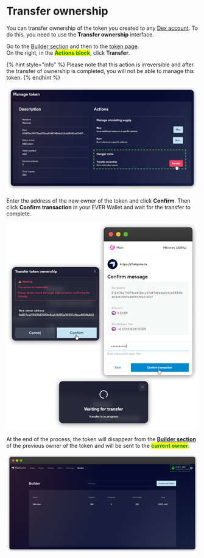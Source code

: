 # Transfer ownership

You can transfer ownership of the token you created to any [Dex account](../../pools/how-to/connect-dex-account.md). To do this, you need to use the **Transfer ownership** interface.

Go to the [Builder section](../) and then to the [token page](../interface/token-page.md).\
On the right, in the <mark style="color:green;">**Actions block**</mark>, click **Transfer**.

{% hint style="info" %}
Please note that this action is irreversible and after the transfer of ownership is completed, you will not be able to manage this token.
{% endhint %}

![](<../../../.gitbook/assets/image (182).png>)

Enter the address of the new owner of the token and click **Confirm**. Then click **Confirm transaction** in your EVER Wallet and wait for the transfer to complete.

![](<../../../.gitbook/assets/image (339).png>)

At the end of the process, the token will disappear from the [**Builder section**](../) of the previous owner of the token and will be sent to the <mark style="color:green;">**current owner**</mark>:

![](<../../../.gitbook/assets/image (108).png>)
